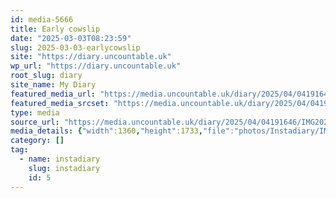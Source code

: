 ```yaml
---
id: media-5666
title: Early cowslip
date: "2025-03-03T08:23:59"
slug: 2025-03-03-earlycowslip
site: "https://diary.uncountable.uk"
wp_url: "https://diary.uncountable.uk"
root_slug: diary
site_name: My Diary
featured_media_url: "https://media.uncountable.uk/diary/2025/04/04191646/IMG20250303082359-edited.webp"
featured_media_srcset: "https://media.uncountable.uk/diary/2025/04/04191646/IMG20250303082359-edited-235x300.webp 235w, https://media.uncountable.uk/diary/2025/04/04191646/IMG20250303082359-edited-804x1024.webp 804w, https://media.uncountable.uk/diary/2025/04/04191646/IMG20250303082359-edited-150x150.webp 150w, https://media.uncountable.uk/diary/2025/04/04191646/IMG20250303082359-edited-502x640.webp 502w, https://media.uncountable.uk/diary/2025/04/04191646/IMG20250303082359-edited.webp 1360w"
type: media
source_url: "https://media.uncountable.uk/diary/2025/04/04191646/IMG20250303082359-edited.webp"
media_details: {"width":1360,"height":1733,"file":"photos/Instadiary/IMG20250303082359-edited.webp","filesize":190484,"sizes":{"medium":{"file":"IMG20250303082359-edited-235x300.webp","width":235,"height":300,"filesize":31798,"mime_type":"image/webp","source_url":"https://media.uncountable.uk/diary/2025/04/04191646/IMG20250303082359-edited-235x300.webp"},"large":{"file":"IMG20250303082359-edited-804x1024.webp","width":804,"height":1024,"filesize":181740,"mime_type":"image/webp","source_url":"https://media.uncountable.uk/diary/2025/04/04191646/IMG20250303082359-edited-804x1024.webp"},"thumbnail":{"file":"IMG20250303082359-edited-150x150.webp","width":150,"height":150,"filesize":11682,"mime_type":"image/webp","source_url":"https://media.uncountable.uk/diary/2025/04/04191646/IMG20250303082359-edited-150x150.webp"},"mobwidth":{"file":"IMG20250303082359-edited-502x640.webp","width":502,"height":640,"filesize":100028,"mime_type":"image/webp","source_url":"https://media.uncountable.uk/diary/2025/04/04191646/IMG20250303082359-edited-502x640.webp"},"full":{"file":"IMG20250303082359-edited.webp","width":1360,"height":1733,"mime_type":"image/webp","source_url":"https://media.uncountable.uk/diary/2025/04/04191646/IMG20250303082359-edited.webp"}},"image_meta":{"aperture":"0","credit":"","camera":"","caption":"","created_timestamp":"0","copyright":"","focal_length":"0","iso":"0","shutter_speed":"0","title":"","orientation":"0","keywords":[]}}
category: []
tag:
  - name: instadiary
    slug: instadiary
    id: 5
---
```


